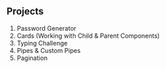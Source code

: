 ## Projects

1. Password Generator
2. Cards (Working with Child & Parent Components)
3. Typing Challenge
4. Pipes & Custom Pipes
5. Pagination 